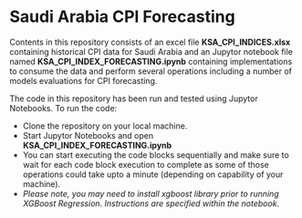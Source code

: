 # Saudi Arabia CPI Forecasting

Contents in this repository consists of an excel file **KSA_CPI_INDICES.xlsx** containing historical CPI data for Saudi Arabia and an Jupytor notebook file named **KSA_CPI_INDEX_FORECASTING.ipynb** containing implementations to consume the data and perform several operations including a number of models evaluations for CPI forecasting.

The code in this repository has been run and tested using Jupytor Notebooks. To run the code:

- Clone the repository on your local machine.
- Start Jupytor Notebooks and open **KSA_CPI_INDEX_FORECASTING.ipynb**
- You can start executing the code blocks sequentially and make sure to wait for each code block execution to complete as some of those operations could take upto a minute (depending on capability of your machine).
- *Please note, you may need to install xgboost library prior to running XGBoost Regression. Instructions are specified within the notebook*.
